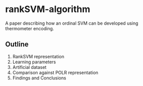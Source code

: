# rankSVM-algorithm

A paper describing how an ordinal SVM can be developed using thermometer encoding.

## Outline

1. RankSVM representation
2. Learning parameters
3. Artificial dataset
4. Comparison against POLR representation
5. Findings and Conclusions
